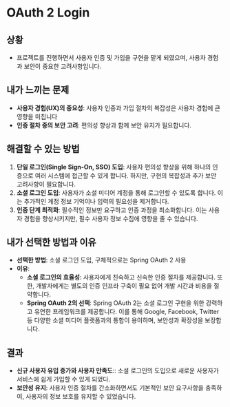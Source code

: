 # OAuth 2 Login

## 상황

* 프로젝트를 진행하면서 사용자 인증 및 가입을  구현을 맡게 되였으며, 사용자 경험과 보안이 중요한 고려사항입니다.

## 내가 느끼는 문제

* **사용자 경험(UX)의 중요성**: 사용자 인증과 가입 절차의 복잡성은 사용자 경험에 큰 영향을 미칩니다
* **인증 절차 중의 보안 고려**: 편의성 향상과 함께 보안 유지가 필요합니다.

## 해결할 수 있는 방법

1. **단일 로그인(Single Sign-On, SSO) 도입**: 사용자 편의성 향상을 위해 하나의 인증으로 여러 시스템에 접근할 수 있게 합니다. 하지만, 구현의 복잡성과 추가 보안 고려사항이 필요합니다.
2. **소셜 로그인 도입**: 사용자가 소셜 미디어 계정을 통해 로그인할 수 있도록 합니다. 이는 추가적인 계정 정보 기억이나 입력의 필요성을 제거합니다.
3. **인증 단계 최적화**: 필수적인 정보만 요구하고 인증 과정을 최소화합니다. 이는 사용자 경험을 향상시키지만, 필수 사용자 정보 수집에 영향을 줄 수 있습니다.

## 내가 선택한 방법과 이유

* **선택한 방법**: 소셜 로그인 도입, 구체적으로는 Spring OAuth 2 사용
* **이유**:
  * **소셜 로그인의 효율성**: 사용자에게 친숙하고 신속한 인증 절차를 제공합니다. 또한, 개발자에게는 별도의 인증 인프라 구축이 필요 없어 개발 시간과 비용을 절약합니다.
  * **Spring OAuth 2의 선택**: Spring OAuth 2는 소셜 로그인 구현을 위한 강력하고 유연한 프레임워크를 제공합니다. 이를 통해 Google, Facebook, Twitter 등 다양한 소셜 미디어 플랫폼과의 통합이 용이하며, 보안성과 확장성을 보장합니다.

## 결과

* **신규 사용자 유입 증가와 사용자 만족도**:: 소셜 로그인의 도입으로 새로운 사용자가 서비스에 쉽게 가입할 수 있게 되었다.
* **보안성 유지**: 사용자 인증 절차를 간소화하면서도 기본적인 보안 요구사항을 충족하여, 사용자의 정보 보호를 유지할 수 있었습니다.
